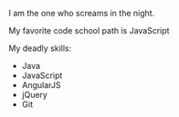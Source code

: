 I am the one who screams in the night.

My favorite code school path is JavaScript 

My deadly skills:
* Java
* JavaScript
* AngularJS
* jQuery
* Git


